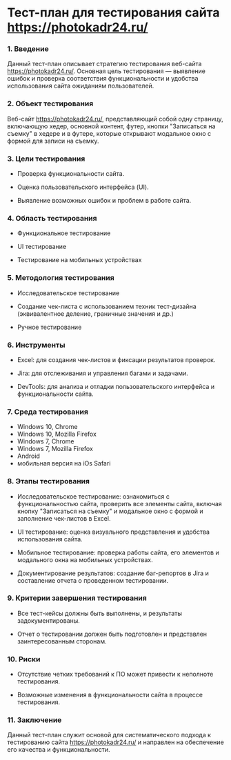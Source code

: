 # Тест-план для тестирования сайта https://photokadr24.ru/

### 1. Введение

Данный тест-план описывает стратегию тестирования веб-сайта https://photokadr24.ru/.
Основная цель тестирования — выявление ошибок и проверка соответствия функциональности и удобства использования сайта ожиданиям пользователей.

### 2. Объект тестирования

Веб-сайт https://photokadr24.ru/, представляющий собой одну страницу, включающую хедер, основной контент, футер, кнопки "Записаться на съемку" в хедере и в футере, которые открывают модальное окно с формой для записи на съемку.

### 3. Цели тестирования

- Проверка функциональности сайта.

- Оценка пользовательского интерфейса (UI).

- Выявление возможных ошибок и проблем в работе сайта.

### 4. Область тестирования

- Функциональное тестирование

- UI тестирование

- Тестирование на мобильных устройствах

### 5. Методология тестирования

- Исследовательское тестирование

- Создание чек-листа с использованием техник тест-дизайна (эквивалентное деление, граничные значения и др.)

- Ручное тестирование

### 6. Инструменты

- Excel: для создания чек-листов и фиксации результатов проверок.

- Jira: для отслеживания и управления багами и задачами.

- DevTools: для анализа и отладки пользовательского интерфейса и функциональности сайта.

### 7. Среда тестирования
- Windows 10, Chrome
- Windows 10, Mozilla Firefox
- Windows 7, Chrome
- Windows 7, Mozilla Firefox
- Android
- мобильная версия на iOs Safari

### 8. Этапы тестирования

- Исследовательское тестирование: ознакомиться с функциональностью сайта, проверить все элементы сайта, включая кнопку "Записаться на съемку" и модальное окно с формой и заполнение чек-листов в Excel.

- UI тестирование: оценка визуального представления и удобства использования сайта.

- Мобильное тестирование: проверка работы сайта, его элементов и модального окна на мобильных устройствах.

- Документирование результатов: создание баг-репортов в Jira и составление отчета о проведенном тестировании.

### 9. Критерии завершения тестирования

- Все тест-кейсы должны быть выполнены, и результаты задокументированы.

- Отчет о тестировании должен быть подготовлен и представлен заинтересованным сторонам.

### 10. Риски

- Отсутствие четких требований к ПО может привести к неполноте тестирования.

- Возможные изменения в функциональности сайта в процессе тестирования.

### 11. Заключение

Данный тест-план служит основой для систематического подхода к тестированию сайта https://photokadr24.ru/ и направлен на обеспечение его качества и функциональности.
